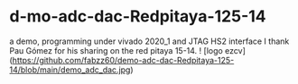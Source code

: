 # d-mo-adc-dac-Redpitaya-125-14
a demo, programming under vivado 2020_1 and JTAG HS2 interface I thank Pau Gómez for his sharing on the red pitaya 15-14.
! [logo ezcv] (https://github.com/fabzz60/demo-adc-dac-Redpitaya-125-14/blob/main/demo_adc_dac.jpg)

